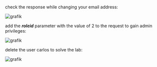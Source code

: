 check the response while changing your email address:  

![grafik](https://user-images.githubusercontent.com/62068604/233859529-0ea91153-b1ff-435c-9cbc-557d7b143b10.png)  

add the ***roleid*** parameter with the value of 2 to the request to gain admin privileges:  

![grafik](https://user-images.githubusercontent.com/62068604/233859541-39221871-cac9-4f61-bafc-e757aa3830b5.png)  

delete the user carlos to solve the lab:  

![grafik](https://user-images.githubusercontent.com/62068604/233859637-1deede50-b6c9-48e9-a10b-a3e5dea8fe42.png)

